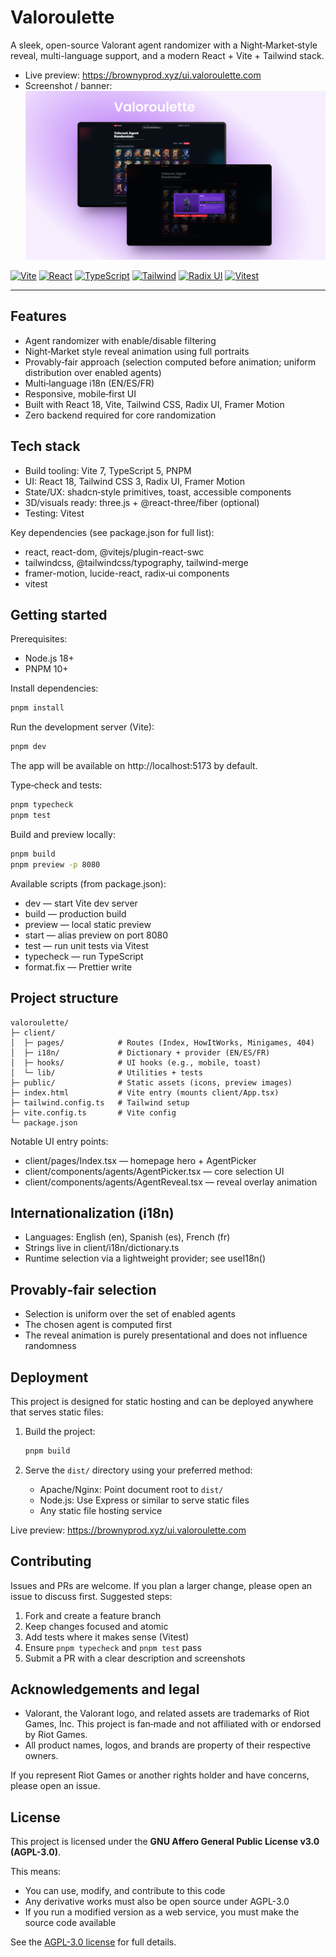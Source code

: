 # Valoroulette

A sleek, open-source Valorant agent randomizer with a Night‑Market‑style reveal, multi-language support, and a modern React + Vite + Tailwind stack.

- Live preview: https://brownyprod.xyz/ui.valoroulette.com
- Screenshot / banner:
  ![Valoroulette](public/valoroulette.png)

<p align="left">
  <a href="https://vitejs.dev" target="_blank"><img alt="Vite" src="https://img.shields.io/badge/Vite-7.0+-646CFF?logo=vite&logoColor=white" /></a>
  <a href="https://react.dev" target="_blank"><img alt="React" src="https://img.shields.io/badge/React-18-149ECA?logo=react&logoColor=white" /></a>
  <a href="https://www.typescriptlang.org/" target="_blank"><img alt="TypeScript" src="https://img.shields.io/badge/TypeScript-5-3178C6?logo=typescript&logoColor=white" /></a>
  <a href="https://tailwindcss.com/" target="_blank"><img alt="Tailwind" src="https://img.shields.io/badge/Tailwind-3-06B6D4?logo=tailwindcss&logoColor=white" /></a>
  <a href="https://radix-ui.com/" target="_blank"><img alt="Radix UI" src="https://img.shields.io/badge/Radix%20UI-Components-161618" /></a>
  <a href="https://vitest.dev/" target="_blank"><img alt="Vitest" src="https://img.shields.io/badge/Vitest-3-6E9F18?logo=vitest&logoColor=white" /></a>
</p>

---

## Features

- Agent randomizer with enable/disable filtering
- Night‑Market style reveal animation using full portraits
- Provably‑fair approach (selection computed before animation; uniform distribution over enabled agents)
- Multi‑language i18n (EN/ES/FR)
- Responsive, mobile‑first UI
- Built with React 18, Vite, Tailwind CSS, Radix UI, Framer Motion
- Zero backend required for core randomization

## Tech stack

- Build tooling: Vite 7, TypeScript 5, PNPM
- UI: React 18, Tailwind CSS 3, Radix UI, Framer Motion
- State/UX: shadcn‑style primitives, toast, accessible components
- 3D/visuals ready: three.js + @react-three/fiber (optional)
- Testing: Vitest

Key dependencies (see package.json for full list):
- react, react-dom, @vitejs/plugin-react-swc
- tailwindcss, @tailwindcss/typography, tailwind-merge
- framer-motion, lucide-react, radix‑ui components
- vitest

## Getting started

Prerequisites:
- Node.js 18+
- PNPM 10+

Install dependencies:

```bash
pnpm install
```

Run the development server (Vite):

```bash
pnpm dev
```

The app will be available on http://localhost:5173 by default.

Type‑check and tests:

```bash
pnpm typecheck
pnpm test
```

Build and preview locally:

```bash
pnpm build
pnpm preview -p 8080
```

Available scripts (from package.json):
- dev — start Vite dev server
- build — production build
- preview — local static preview
- start — alias preview on port 8080
- test — run unit tests via Vitest
- typecheck — run TypeScript
- format.fix — Prettier write

## Project structure

```
valoroulette/
├─ client/
│  ├─ pages/            # Routes (Index, HowItWorks, Minigames, 404)
│  ├─ i18n/             # Dictionary + provider (EN/ES/FR)
│  ├─ hooks/            # UI hooks (e.g., mobile, toast)
│  └─ lib/              # Utilities + tests
├─ public/              # Static assets (icons, preview images)
├─ index.html           # Vite entry (mounts client/App.tsx)
├─ tailwind.config.ts   # Tailwind setup
├─ vite.config.ts       # Vite config
└─ package.json
```

Notable UI entry points:
- client/pages/Index.tsx — homepage hero + AgentPicker
- client/components/agents/AgentPicker.tsx — core selection UI
- client/components/agents/AgentReveal.tsx — reveal overlay animation

## Internationalization (i18n)

- Languages: English (en), Spanish (es), French (fr)
- Strings live in client/i18n/dictionary.ts
- Runtime selection via a lightweight provider; see useI18n()

## Provably‑fair selection

- Selection is uniform over the set of enabled agents
- The chosen agent is computed first
- The reveal animation is purely presentational and does not influence randomness

## Deployment

This project is designed for static hosting and can be deployed anywhere that serves static files:

1. Build the project:
   ```bash
   pnpm build
   ```

2. Serve the `dist/` directory using your preferred method:
   - Apache/Nginx: Point document root to `dist/`
   - Node.js: Use Express or similar to serve static files
   - Any static file hosting service

Live preview: https://brownyprod.xyz/ui.valoroulette.com

## Contributing

Issues and PRs are welcome. If you plan a larger change, please open an issue to discuss first. Suggested steps:

1) Fork and create a feature branch
2) Keep changes focused and atomic
3) Add tests where it makes sense (Vitest)
4) Ensure `pnpm typecheck` and `pnpm test` pass
5) Submit a PR with a clear description and screenshots

## Acknowledgements and legal

- Valorant, the Valorant logo, and related assets are trademarks of Riot Games, Inc. This project is fan‑made and not affiliated with or endorsed by Riot Games.
- All product names, logos, and brands are property of their respective owners.

If you represent Riot Games or another rights holder and have concerns, please open an issue.

## License

This project is licensed under the **GNU Affero General Public License v3.0 (AGPL-3.0)**.

This means:
- You can use, modify, and contribute to this code
- Any derivative works must also be open source under AGPL-3.0
- If you run a modified version as a web service, you must make the source code available

See the [AGPL-3.0 license](https://www.gnu.org/licenses/agpl-3.0.en.html) for full details.
